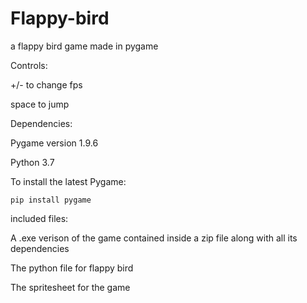 # Flappy-bird
a flappy bird game made in pygame

Controls:

+/- to change fps

space to jump



Dependencies:

  Pygame version 1.9.6
  
  Python 3.7
  
  To install the latest Pygame:
  
    pip install pygame

included files:

  A .exe verison of the game contained inside a zip file along with all its dependencies
  
  The python file for flappy bird
  
  The spritesheet for the game 
